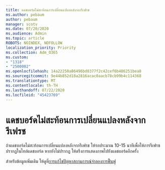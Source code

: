 ```yaml
---
title: แดชบอร์ดไม่สะท้อนการเปลี่ยนแปลงหลังจากรีเฟรช
ms.author: pebaum
author: pebaum
manager: scotv
ms.date: 07/20/2020
ms.audience: Admin
ms.topic: article
ROBOTS: NOINDEX, NOFOLLOW
localization_priority: Priority
ms.collection: Adm_O365
ms.custom:
- "1318"
- "2500002"
ms.openlocfilehash: 14a22250a86496bd8377f2c42cef6b486251bea8
ms.sourcegitcommit: 9e44b852d18a2816acac0aacb78cb99b4c114368
ms.translationtype: MT
ms.contentlocale: th-TH
ms.lasthandoff: 07/22/2020
ms.locfileid: "45423769"
---
```

# <a name="dashboard-doesnt-reflect-changes-after-refresh"></a>แดชบอร์ดไม่สะท้อนการเปลี่ยนแปลงหลังจากรีเฟรช

ถ้าแดชบอร์ดไม่สะท้อนการเปลี่ยนแปลงหลังจากรีเฟรช ให้รอประมาณ 10-15 นาทีเพื่อให้การรีเฟรชปรากฏในไทล์แดชบอร์ด หากยังไม่ปรากฏ ให้ตรึงการแสดงภาพไปยังแดชบอร์ดอีกครั้ง

สําหรับข้อมูลเพิ่มเติม ให้ดูที่[การแก้ไขปัญหาสถานการณ์จําลองการฟื้นฟู](https://docs.microsoft.com/power-bi/refresh-troubleshooting-refresh-scenarios)
